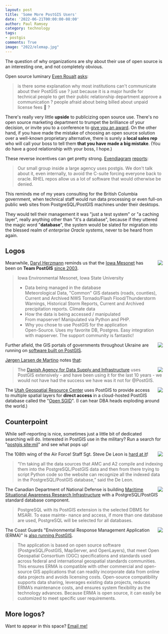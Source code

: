 ```yaml
---
layout: post
title: 'Some More PostGIS Users'
date: '2022-06-21T00:00:00-08:00'
author: Paul Ramsey
category: technology
tags:
- postgis
comments: True
image: "2022/elemap.jpg"
---
```


The question of why organizations are shy about their use of open source is an interesting one, and not completely obvious.

Open source luminary [Even Roualt](https://twitter.com/evenrouault?s=21) [asks](https://twitter.com/evenrouault/status/1538970569907003392?s=21):

> is there some explanation why most institutions can't communicate about their PostGIS use ? 
> just because it is a major hurdle for technical people to get their public relationship department approve a communication ? 
> people afraid about being billed about unpaid license fees 🤣 ?

There's really very little **upside** to publicizing open source use. There's no open source marketing department to trumpet the brilliance of your decision, or invite you to a conference to [give you an award](https://www.esri.com/about/newsroom/announcements/esri-awards-gis-users-for-innovation-and-global-contribution/). On the other hand, if you have made the mistake of choosing an open source solution over a well-known proprietary alternative, there is surely a **local sales rep** who will call your boss to tell them **that you have made a big mistake**. (You do have a good relationship with your boss, I hope.)

These reverse incentives can get pretty strong. [Evendiagram](https://twitter.com/evendiagram?s=21) [reports](https://twitter.com/evendiagram/status/1538990653262155782?s=21):

> Our small group inside a large agency uses postgis. We don't talk about it, even internally, to avoid the C-suite forcing everyone back to oracle. RHEL repos allow us a lot of software that would otherwise be denied.

This reminds me of my years consulting for the British Columbia government, when technical staff would run data processing or even full-on public web sites from PostgreSQL/PostGIS machines under their desktops.

They would tell their management it was "just a test system" or "a caching layer", really anything other than "it's a database", because if they uttered the magic word "**database**", the system would be slated for migration into the blessed realm of *enterprise Oracle systems*, never to be heard from again.


## Logos

<img src="{{ site.images }}/2022/iowa-state-cyclones-logo.png" style="float:right;padding-left:10px;" />Meanwhile, [Daryl Herzmann](https://twitter.com/akrherz) reminds us that the [Iowa Mesonet](https://mesonet.agron.iastate.edu/) has been on **Team PostGIS** [since 2003](https://lists.osgeo.org/pipermail/postgis-users/2003-February/002038.html).

> Iowa Environmental Mesonet, Iowa State University<br/>
> - Data being managed in the database<br/>
> Meteorological Data, "Common" GIS datasets (roads, counties), Current and 
Archived NWS Tornado/Flash Flood/Thunderstorm Warnings, Historical Storm 
Reports,  Current and Archived precipitation reports.  Climate data<br/>
> - How the data is being accessed / manipulated<br/>
>From mapserver!  Manipulated via Python and PHP.<br/>
> - Why you chose to use PostGIS for the application<br/>
> Open-Source.  Uses my favorite DB, Postgres.  Easy integration with 
mapserver.  The support community is fantastic!

<img src="{{ site.images }}/2022/ua.jpg" style="float:right;padding-left:10px;" />Further afield, the GIS portals of governments throughout Ukraine are running on [software built on PostGIS](https://cadastre-com-ua.translate.goog/pro-nas?_x_tr_sl=uk&_x_tr_tl=en&_x_tr_hl=en&_x_tr_pto=wapp&_x_tr_sch=http). 

[Jørgen Larsen de Martino](https://twitter.com/DocDemar) notes [that](https://twitter.com/docdemar/status/1539160848475766784?s=21):

> <img src="{{ site.images }}/2022/sdfi.jpg" style="float:right;padding-left:10px;" />The [Danish Agency for Data Supply and Infrastructure](https://eng.sdfe.dk) uses PostGIS extensively - and have  been using it for the last 10 years - we would not have had the success we have was it not for @PostGIS.

<img src="{{ site.images }}/2022/ugrc.png" style="float:right;padding-left:10px;" />The [Utah Geospatial Resource Center](https://gis.utah.gov/about/) uses PostGIS to provide access to multiple spatial layers for **direct access** in a cloud-hosted PostGIS database called the "[Open SGID](https://gis.utah.gov/sgid/open-sgid/)". (I can hear DBA heads exploding around the world.) 


## Counterpoint

While self-reporting is nice, sometimes just a little bit of dedicated searching will do. Interested in PostGIS use in the military? Run a search for "[postgis site:mil](https://www.google.com/search?q=postgis+site:mil)" and see what pops up!

<img src="{{ site.images }}/2022/af-logo-seal.png" style="float:right;padding-left:10px;" />The 108th wing of the Air Force! Staff Sgt. Steve De Leon is [hard at it](https://www.108thwing.ang.af.mil/News/Features/Display/Article/2685701/knowledge-outweighs-rank-for-national-guardsman-in-charge-of-amc-phoenix-oracle/)!

> “I’m taking all the data sources that AMC and A2 compile and indexing them into the PostgreSQL/PostGIS data and then from there trying to script Python code so the website can recognize all the indexed data in the PostgreSQL/PostGIS database,” said the De Leon.

<img src="{{ site.images }}/2022/ca-dnd.png" style="float:right;padding-left:10px;" />The Canadian Department of National Defense is building [Maritime Situational Awareness Research Infrastructure](https://apps.dtic.mil/sti/pdfs/AD1017571.pdf) with a PostgreSQL/PostGIS standard database component.

> PostgreSQL with its PostGIS extension is the selected DBMS for MSARI. To ease mainte-
nance and access, if more than one database are used, PostgreSQL will be selected for all
databases.

<img src="{{ site.images }}/2022/uscg.jpg" style="float:right;padding-left:10px;" />The Coast Guards "Environmental Response Management Application (ERMA)" is [also running PostGIS](https://homeport.uscg.mil/Lists/Content/Attachments/75962/ERMA%20Basic%20User%20Guide.pdf).

> The application is based on open source software (PostgreSQL/PostGIS, MapServer, and OpenLayers), that meet Open Geospatial Consortium (OGC) specifications and standards used across federal and international geospatial standards communities. This ensures ERMA is compatible with other commercial and open-source GIS applications that can readily incorporate data from online data projects and avoids licensing costs. Open-source compatibility supports data sharing, leverages existing data projects, reduces ERMA’s maintenance costs, and ensures system flexibility as the technology advances. Because ERMA is open source, it can easily be customized to meet specific user requirements.


## More logos?

Want to appear in this space? [Email me!](mailto:pramsey@cleverelephant.ca)





